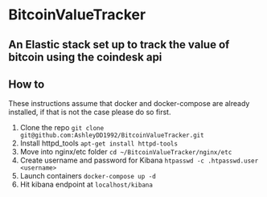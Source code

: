 # BitcoinValueTracker
## An Elastic stack set up to track the value of bitcoin using the coindesk api

## How to
These instructions assume that docker and docker-compose are already installed, if that is not the case please do so first.
1. Clone the repo `git clone git@github.com:AshleyDD1992/BitcoinValueTracker.git￼`
2. Install httpd_tools `apt-get install httpd-tools`
3. Move into nginx/etc folder `cd ~/BitcoinValueTracker/nginx/etc`
4. Create username and password for Kibana `htpasswd -c .htpasswd.user <username>`
5. Launch containers `docker-compose up -d`
6. Hit kibana endpoint at `localhost/kibana`
